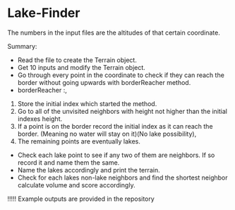 ﻿# Lake-Finder

The numbers in the input files are the altitudes of that certain coordinate.

Summary:
-	Read the file to create the Terrain object.
-	Get 10 inputs and modify the Terrain object.
-	Go through every point in the coordinate to check if they can reach the border without going upwards with borderReacher method.
-	borderReacher :,
1.	Store the initial index which started the method.
2.	Go to all of the unvisited neighbors with height not higher than the initial indexes height.
3.	If a point is on the border record the initial index as it can reach the border. (Meaning no water will stay on it)(No lake possibility),
4.	The remaining points are eventually lakes.
-	Check each lake point to see if any two of them are neighbors. If so record it and name them the same.
-	Name the lakes accordingly and print the terrain.
-	Check for each lakes non-lake neighbors and find the shortest neighbor calculate volume and score accordingly.


!!!!! Example outputs are provided in the repository
